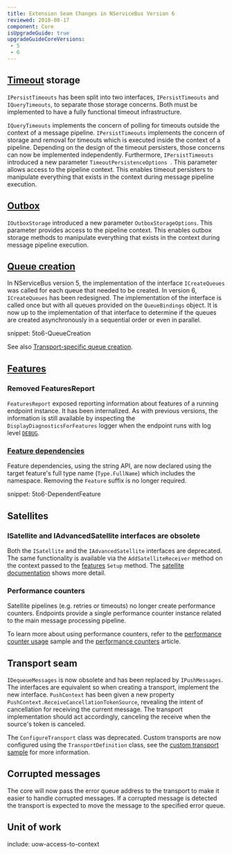 ```yaml
---
title: Extension Seam Changes in NServiceBus Version 6
reviewed: 2018-08-17
component: Core
isUpgradeGuide: true
upgradeGuideCoreVersions:
 - 5
 - 6
---
```



## [Timeout](/nservicebus/sagas/timeouts.md) storage

`IPersistTimeouts` has been split into two interfaces, `IPersistTimeouts` and `IQueryTimeouts`, to separate those storage concerns. Both must be implemented to have a fully functional timeout infrastructure.

`IQueryTimeouts` implements the concern of polling for timeouts outside the context of a message pipeline. `IPersistTimeouts` implements the concern of storage and removal for timeouts which is executed inside the context of a pipeline. Depending on the design of the timeout persisters, those concerns can now be implemented independently. Furthermore, `IPersistTimeouts` introduced a new parameter `TimeoutPersistenceOptions `. This parameter allows access to the pipeline context. This enables timeout persisters to manipulate everything that exists in the context during message pipeline execution.


## [Outbox](/nservicebus/outbox/)

`IOutboxStorage` introduced a new parameter `OutboxStorageOptions`. This parameter provides access to the pipeline context. This enables outbox storage methods to manipulate everything that exists in the context during message pipeline execution.


## [Queue creation](/transports/queuecreation.md)

In NServiceBus version 5, the implementation of the interface `ICreateQueues` was called for each queue that needed to be created. In version 6, `ICreateQueues` has been redesigned. The implementation of the interface is called once but with all queues provided on the `QueueBindings` object. It is now up to the implementation of that interface to determine if the queues are created asynchronously in a sequential order or even in parallel.

snippet: 5to6-QueueCreation

See also [Transport-specific queue creation](/transports/msmq/operations-scripting.md#create-queues).


## [Features](/nservicebus/pipeline/features.md)


### Removed FeaturesReport

`FeaturesReport` exposed reporting information about features of a running endpoint instance. It has been internalized. As with previous versions, the information is still available by inspecting the `DisplayDiagnosticsForFeatures` logger when the endpoint runs with log level [`DEBUG`](/nservicebus/logging/#default-logging-changing-the-defaults-changing-the-logging-level).


### [Feature dependencies](/nservicebus/pipeline/features.md#dependencies)

Feature dependencies, using the string API, are now declared using the target feature's full type name (`Type.FullName`) which includes the namespace. Removing the `Feature` suffix is no longer required.

snippet: 5to6-DependentFeature


## Satellites

### ISatellite and IAdvancedSatellite interfaces are obsolete

Both the `ISatellite` and the `IAdvancedSatellite` interfaces are deprecated. The same functionality is available via the `AddSatelliteReceiver` method on the context passed to the [features](/nservicebus/pipeline/features.md#feature-api) `Setup` method. The [satellite documentation](/nservicebus/satellites/) shows more detail.


### Performance counters

Satellite pipelines (e.g. retries or timeouts) no longer create performance counters. Endpoints provide a single performance counter instance related to the main message processing pipeline.

To learn more about using performance counters, refer to the [performance counter usage](/samples/performance-counters/) sample and the [performance counters](/monitoring/metrics/performance-counters.md) article.


## Transport seam

`IDequeueMessages` is now obsolete and has been replaced by `IPushMessages`. The interfaces are equivalent so when creating a transport, implement the new interface. `PushContext` has been given a new property `PushContext.ReceiveCancellationTokenSource`, revealing the intent of cancellation for receiving the current message. The transport implementation should act accordingly, canceling the receive when the source's token is canceled.

The `ConfigureTransport` class was deprecated. Custom transports are now configured using the `TransportDefinition` class, see the [custom transport sample](/samples/custom-transport) for more information.


## Corrupted messages

The core will now pass the error queue address to the transport to make it easier to handle corrupted messages. If a corrupted message is detected the transport is expected to move the message to the specified error queue.


## Unit of work

include: uow-access-to-context
